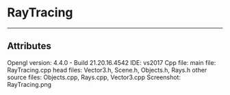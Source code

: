 # RayTracing
------
## Attributes
Opengl version: 4.4.0 - Build 21.20.16.4542 
IDE: vs2017
Cpp file: 
main file: RayTracing.cpp
head files: Vector3.h, Scene.h, Objects.h, Rays.h
other source files: Objects.cpp, Rays.cpp, Vector3.cpp 
Screenshot: RayTracing.png

